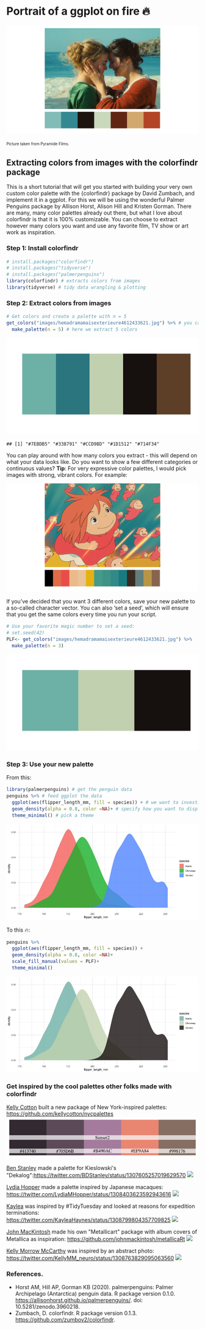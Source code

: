 
# Portrait of a ggplot on fire 🔥

![](images/Pal-03-Portrait-of-a-lady-on-fire.png)

<font size="1"> Picture taken from Pyramide Films.</font>

## Extracting colors from images with the colorfindr package

This is a short tutorial that will get you started with building your
very own custom color palette with the {colorfindr} package by David
Zumbach, and implement it in a ggplot. For this we will
be using the wonderful Palmer Penguins package by Allison Horst, Alison Hill and Kristen Gorman. 
There are many, many color palettes already out there, but what I love about colorfindr is
that it is 100% customizable. You can choose to extract however many
colors you want and use any favorite film, TV show or art work as
inspiration.

### Step 1: Install colorfindr

``` r
# install.packages("colorfindr") 
# install.packages("tidyverse") 
# install.packages("palmerpenguins")
library(colorfindr) # extracts colors from images
library(tidyverse) # tidy data wrangling & plotting
```

### Step 2: Extract colors from images

``` r
# Get colors and create a palette with n = 5 
get_colors("images/hemadramamaisexterieure4612433621.jpg") %>% # you can reference a local file on your computer or a jpg web address
  make_palette(n = 5) # here we extract 5 colors
```

![](ggplot-on-fire_files/figure-gfm/unnamed-chunk-3-1.jpeg)<!-- -->

    ## [1] "#7EBDB5" "#338791" "#CCD9BD" "#1D1512" "#714F34"

You can play around with how many colors you extract - this will depend
on what your data looks like. Do you want to show a few different
categories or continuous values? **Tip**: For very expressive color
palettes, I would pick images with strong, vibrant colors. For example:

![](images/Ponyo-palette.png)

If you’ve decided that you want 3 different colors, save your new
palette to a so-called character vector. You can also ‘set a seed’,
which will ensure that you get the same colors every time you run your
script.

``` r
# Use your favorite magic number to set a seed:
# set.seed(42)
PLF<- get_colors("images/hemadramamaisexterieure4612433621.jpg") %>% 
  make_palette(n = 3)
```

![](ggplot-on-fire_files/figure-gfm/unnamed-chunk-4-1.jpeg)<!-- -->

### Step 3: Use your new palette

From this:

``` r
library(palmerpenguins) # get the penguin data
penguins %>% # feed ggplot the data
  ggplot(aes(flipper_length_mm, fill = species)) + # we want to investigate the flipper length of our penguin friends
  geom_density(alpha = 0.8, color =NA)+ # specify how you want to display the data
  theme_minimal() # pick a theme
```

![](ggplot-on-fire_files/figure-gfm/unnamed-chunk-5-1.jpeg)<!-- -->

To this 🔥:

``` r
penguins %>%
  ggplot(aes(flipper_length_mm, fill = species)) +
  geom_density(alpha = 0.8, color =NA)+
  scale_fill_manual(values = PLF)+
  theme_minimal()
```

![](ggplot-on-fire_files/figure-gfm/unnamed-chunk-6-1.jpeg)<!-- -->

### Get inspired by the cool palettes other folks made with colorfindr

[Kelly Cotton](https://twitter.com/kllycttn) built a new package of New York-inspired palettes: https://github.com/kellycotton/nycpalettes
![](https://raw.githubusercontent.com/kellycotton/nycpalettes/master/man/figures/README-Sunset2-1.png)

[Ben Stanley](https://twitter.com/BDStanley) made a palette for Kieslowski's "Dekalog":https://twitter.com/BDStanley/status/1307605257019629570 
![](https://pbs.twimg.com/media/EiWL5Y7WAAA_9Ee?format=png&name=4096x4096)

[Lydia Hopper](https://twitter.com/LydiaMHopper) made a palette inspired by Japanese macaques: https://twitter.com/LydiaMHopper/status/1308403623592943616
![](https://pbs.twimg.com/media/Eihh7cBX0AMhJKo?format=jpg&name=medium)

[Kaylea](https://twitter.com/KayleaHaynes) was inspired by #TidyTuesday and looked at reasons for expedition terminations: https://twitter.com/KayleaHaynes/status/1308799804357709825
![](https://pbs.twimg.com/media/EinIs0ZXYAACvs1?format=jpg&name=4096x4096)  

[John MacKintosh](https://twitter.com/_johnmackintosh) made his own "Metallicart" package with album covers of Metallica as inspiration: https://github.com/johnmackintosh/metallicaRt
![](https://pbs.twimg.com/media/EinifjVWoAI2jgv?format=png&name=900x900)  

[Kelly Morrow McCarthy](https://twitter.com/KellyMM_neuro) was inspired by an abstract photo: https://twitter.com/KellyMM_neuro/status/1308763829095063560
![](https://pbs.twimg.com/media/Eimpk-HWAAMLjgJ?format=jpg&name=medium)  



### References.  
* Horst AM, Hill AP, Gorman KB (2020). palmerpenguins: Palmer Archipelago (Antarctica) penguin data. R package version 0.1.0. https://allisonhorst.github.io/palmerpenguins/. doi: 10.5281/zenodo.3960218.  
* Zumbach, D. colorfindr. R package version 0.1.3. https://github.com/zumbov2/colorfindr.  
